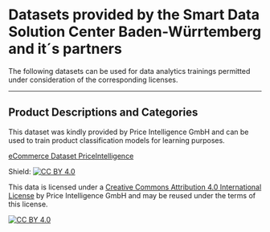 # Datasets provided by the Smart Data Solution Center Baden-Würrtemberg and it´s partners

The following datasets can be used for data analytics trainings permitted under consideration of the corresponding licenses.

---

## Product Descriptions and Categories

This dataset was kindly provided by Price Intelligence GmbH and can be used to train product classification models for learning purposes.

[eCommerce Dataset PriceIntelligence](eCom_Produkte.rar)

Shield: [![CC BY 4.0][cc-by-shield]][cc-by]

This data is licensed under a
[Creative Commons Attribution 4.0 International License][cc-by] by Price Intelligence GmbH and may be reused under the terms of this license.

[![CC BY 4.0][cc-by-image]][cc-by]

[cc-by]: http://creativecommons.org/licenses/by/4.0/
[cc-by-image]: https://i.creativecommons.org/l/by/4.0/88x31.png
[cc-by-shield]: https://img.shields.io/badge/License-CC%20BY%204.0-lightgrey.svg
